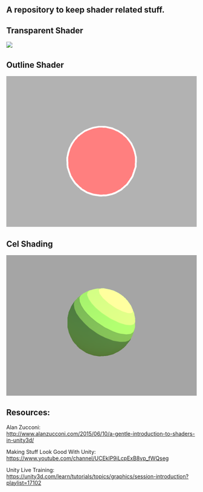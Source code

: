 A repository to keep shader related stuff.
--------

Transparent Shader
--------
<img src="http://68.media.tumblr.com/3a79e7423230b7353e463b944f074e47/tumblr_ov8spoNKV01ti7nw4o1_1280.jpg" width="500">

Outline Shader
--------
![Outline](Images/outline.PNG)

Cel Shading
--------
![Cel](Images/celshading.PNG)

Resources:
--------

Alan Zucconi: <br>
http://www.alanzucconi.com/2015/06/10/a-gentle-introduction-to-shaders-in-unity3d/ <br>

Making Stuff Look Good With Unity: <br>
https://www.youtube.com/channel/UCEklP9iLcpExB8vp_fWQseg <br>

Unity Live Training: <br>
https://unity3d.com/learn/tutorials/topics/graphics/session-introduction?playlist=17102 <br>
